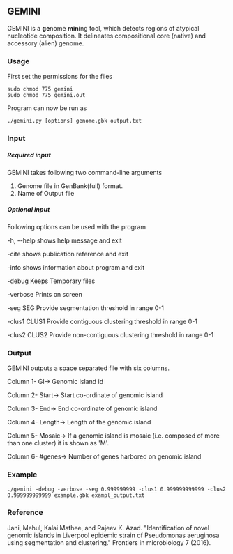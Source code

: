 ## GEMINI
GEMINI is a **ge**nome **mini**ng tool, which detects regions of atypical nucleotide composition. It delineates compositional core (native) and accessory (alien) genome.

### Usage
First set the permissions for the files
```
sudo chmod 775 gemini
sudo chmod 775 gemini.out
```
Program can now be run as
```
./gemini.py [options] genome.gbk output.txt
```
### Input
##### Required input
GEMINI takes following two command-line arguments
1. Genome file in GenBank(full) format.
2. Name of Output file
##### Optional input
Following options can be used with the program

  -h, --help          shows help message and exit
  
  -cite               shows publication reference and exit
  
  -info               shows information about program and exit
  
  -debug              Keeps Temporary files
  
  -verbose            Prints on screen
  
  -seg SEG            Provide segmentation threshold in range 0-1
  
  -clus1 CLUS1        Provide contiguous clustering threshold in range 0-1
  
  -clus2 CLUS2        Provide non-contiguous clustering threshold in range 0-1


### Output
GEMINI outputs a space separated file with six columns.

Column 1- GI-> Genomic island id

Column 2- Start-> Start co-ordinate of genomic island

Column 3- End-> End co-ordinate of genomic island

Column 4- Length-> Length of the genomic island

Column 5- Mosaic-> If a genomic island is mosaic (i.e. composed of more than one cluster) it is shown as 'M'.

Column 6- #genes-> Number of genes harbored on genomic island

### Example
```
./gemini -debug -verbose -seg 0.999999999 -clus1 0.999999999999 -clus2 0.999999999999 example.gbk exampl_output.txt
```

### Reference
Jani, Mehul, Kalai Mathee, and Rajeev K. Azad. "Identification of novel genomic islands in Liverpool epidemic strain of Pseudomonas aeruginosa using segmentation and clustering." Frontiers in microbiology 7 (2016).
